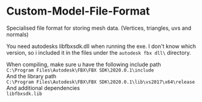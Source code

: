 # Custom-Model-File-Format
Specialised file format for storing mesh data. (Vertices, triangles, uvs and normals)

You need autodesks libfbxsdk.dll when running the exe. I don't know which version, so i included it in the files under the `autodesk fbx dll\` directory.

When compiling, make sure u have the following include path  
`C:\Program Files\Autodesk\FBX\FBX SDK\2020.0.1\include`  
And the library path  
`C:\Program Files\Autodesk\FBX\FBX SDK\2020.0.1\lib\vs2017\x64\release`  
And additional dependencies  
`libfbxsdk.lib`